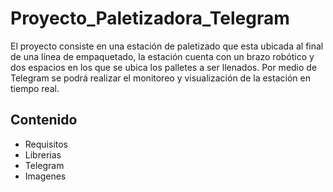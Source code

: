 # Proyecto_Paletizadora_Telegram
El proyecto consiste en una estación de paletizado que esta ubicada al final de una línea de empaquetado, la estación cuenta con un brazo robótico y dos espacios en los que se ubica los palletes a ser llenados. Por medio de Telegram se podrá realizar el monitoreo y visualización de la estación en tiempo real.
## Contenido
- Requisitos
- Librerias
- Telegram
- Imagenes

